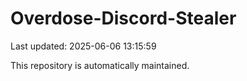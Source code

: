 # Overdose-Discord-Stealer

Last updated: 2025-06-06 13:15:59

This repository is automatically maintained.
